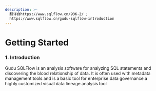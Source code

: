 ```yaml
---
description: >-
  翻译自https://www.sqlflow.cn/936-2/ ;
  https://www.sqlflow.cn/gudu-sqlflow-introduction
---
```


# Getting Started

### 1. Introduction

Gudu SQLFlow is an analysis software for analyzing SQL statements and discovering the blood relationship of data. It is often used with metadata management tools and is a basic tool for enterprise data governance.a highly customized visual data lineage analysis tool

### &#x20;
